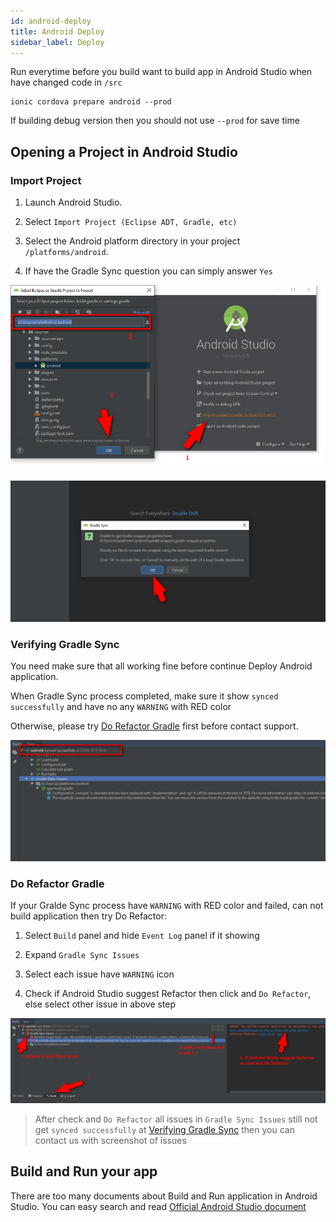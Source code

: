 ```yaml
---
id: android-deploy
title: Android Deploy
sidebar_label: Deploy
---
```


Run everytime before you build want to build app in Android Studio when have changed code in `/src`

```
ionic cordova prepare android --prod
```

If building debug version then you should not use `--prod` for save time

## Opening a Project in Android Studio

### Import Project

1. Launch Android Studio.

2. Select `Import Project (Eclipse ADT, Gradle, etc)`

3. Select the Android platform directory in your project `/platforms/android`.

4. If have the Gradle Sync question you can simply answer `Yes`

![](assets/build-android-import-android-studio.png)

![](assets/build-android-gradle-sync.png)

### Verifying Gradle Sync

You need make sure that all working fine before continue Deploy Android application.

When Gradle Sync process completed, make sure it show `synced successfully` and have no any `WARNING` with RED color

Otherwise, please try [Do Refactor Gradle](android-deploy.md#do-refactor-gradle) first before contact support.

![](assets/build-android-gradle-good.png)

### Do Refactor Gradle

If your Gralde Sync process have `WARNING` with RED color and failed, can not build application then try Do Refactor:

1. Select `Build` panel and hide `Event Log` panel if it showing

1. Expand `Gradle Sync Issues`

1. Select each issue have `WARNING` icon

1. Check if Android Studio suggest Refactor then click and `Do Refactor`, else select other issue in above step

![](assets/build-android-refactor.png)

> After check and `Do Refactor` all issues in `Gradle Sync Issues` still not get `synced successfully` at [Verifying Gradle Sync](android-deploy.md#verifying-gradle-sync) then you can contact us with screenshot of issues

## Build and Run your app

There are too many documents about Build and Run application in Android Studio. You can easy search and read [Official Android Studio document](https://developer.android.com/studio/run/index.html)